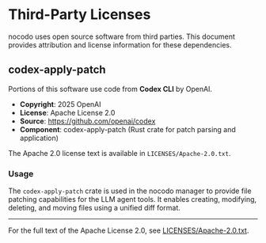 # Third-Party Licenses

nocodo uses open source software from third parties. This document provides attribution and license information for these dependencies.

## codex-apply-patch

Portions of this software use code from **Codex CLI** by OpenAI.

- **Copyright**: 2025 OpenAI
- **License**: Apache License 2.0
- **Source**: https://github.com/openai/codex
- **Component**: codex-apply-patch (Rust crate for patch parsing and application)

The Apache 2.0 license text is available in `LICENSES/Apache-2.0.txt`.

### Usage

The `codex-apply-patch` crate is used in the nocodo manager to provide file patching capabilities for the LLM agent tools. It enables creating, modifying, deleting, and moving files using a unified diff format.

---

For the full text of the Apache License 2.0, see [LICENSES/Apache-2.0.txt](LICENSES/Apache-2.0.txt).
